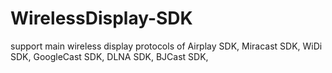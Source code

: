 # WirelessDisplay-SDK
support main wireless display protocols of Airplay SDK, Miracast SDK, WiDi SDK, GoogleCast SDK, DLNA SDK, BJCast SDK,
